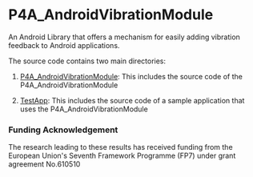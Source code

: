 P4A_AndroidVibrationModule
==========================

An Android Library that offers a mechanism for easily adding vibration feedback to Android applications.

The source code contains two main directories:

1) [P4A_AndroidVibrationModule](https://github.com/P4ALLcerthiti/AndroidVibrationModule/tree/master/P4A_AndroidVibrationModule): This includes the source code of the P4A_AndroidVibrationModule

2) [TestApp](https://github.com/P4ALLcerthiti/AndroidVibrationModule/tree/master/TestApp): This includes the source code of a sample application that uses the P4A_AndroidVibrationModule

### Funding Acknowledgement

The research leading to these results has received funding from the European Union's Seventh Framework Programme (FP7) under grant agreement No.610510